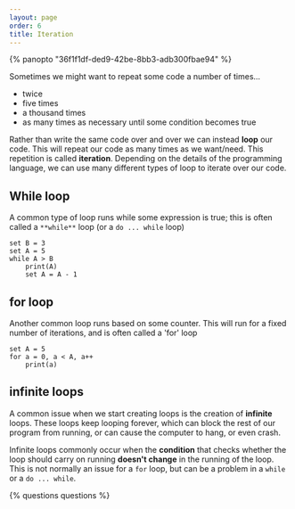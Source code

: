 ```yaml
---
layout: page
order: 6
title: Iteration
---
```


{% panopto "36f1f1df-ded9-42be-8bb3-adb300fbae94" %}

Sometimes we might want to repeat some code a number of times...

-   twice
-   five times
-   a thousand times
-   as many times as necessary until some condition becomes true

Rather than write the same code over and over we can instead **loop** our code. This will repeat our code as many times as we want/need. This repetition is called **iteration**. Depending on the details of the programming language, we can use many different types of loop to iterate over our code.

## While loop

A common type of loop runs while some expression is true; this is often called a `**while**` loop (or a `do ... while` loop)

```
set B = 3
set A = 5
while A > B
    print(A)
    set A = A - 1
```

## for loop

Another common loop runs based on some counter. This will run for a fixed number of iterations, and is often called a 'for' loop

```
set A = 5
for a = 0, a < A, a++
    print(a)
```

## infinite loops

A common issue when we start creating loops is the creation of **infinite** loops. These loops keep looping forever, which can block the rest of our program from running, or can cause the computer to hang, or even crash.

Infinite loops commonly occur when the **condition** that checks whether the loop should carry on running **doesn't change** in the running of the loop. This is not normally an issue for a `for` loop, but can be a problem in a `while` or a `do ... while`.

{% questions questions %}
